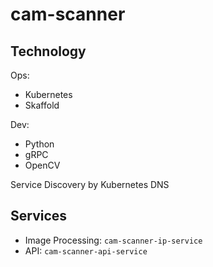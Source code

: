 # cam-scanner

## Technology

Ops:
* Kubernetes
* Skaffold

Dev:
* Python
* gRPC
* OpenCV

Service Discovery by Kubernetes DNS

## Services

* Image Processing: `cam-scanner-ip-service`
* API: `cam-scanner-api-service`